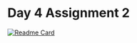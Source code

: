 # Day 4 Assignment 2
[![Readme Card](https://github-readme-stats.vercel.app/api/pin/?username=barisertugrul&repo=JavaCampAssignments/tree/main/day4Assignment2)](https://github.com/barisertugrul/JavaCampAssignments/tree/main/day4Assignment2)